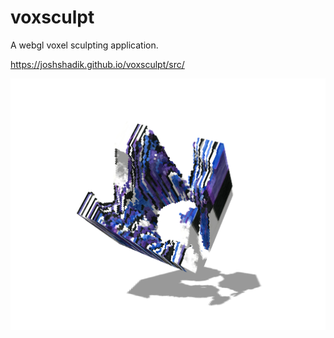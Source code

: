 # voxsculpt
A webgl voxel sculpting application.

https://joshshadik.github.io/voxsculpt/src/

![voxsculpt image](/images/sculpt0.png)
